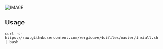 ![IMAGE](https://imgs.xkcd.com/comics/borrow_your_laptop.png)

## Usage

```shell
curl -o- https://raw.githubusercontent.com/sergiouve/dotfiles/master/install.sh | bash
```
